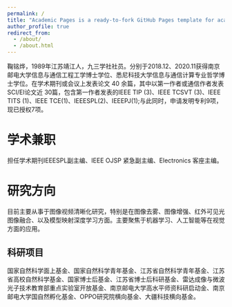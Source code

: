 ```yaml
---
permalink: /
title: "Academic Pages is a ready-to-fork GitHub Pages template for academic personal websites"
author_profile: true
redirect_from: 
  - /about/
  - /about.html
---
```


  鞠铭烨，1989年江苏靖江人，九三学社社员。分别于2018.12、2020.11获得南京邮电大学信息与通信工程工学博士学位、悉尼科技大学信息与通信计算专业哲学博士学位。在学术期刊或会议上发表论文 40 余篇，其中以第一作者或通信作者发表 SCI/EI论文近 30篇，包含第一作者发表的IEEE TIP (3)、IEEE TCSVT (3)、IEEE TITS (1)、IEEE TCE(1)、IEEESPL(2)、IEEEPJ(1);与此同时，申请发明专利9项，现已授权7项。

学术兼职
======
担任学术期刊IEEESPL副主编、IEEE OJSP 紧急副主编、Electronics 客座主编。

研究方向
======
目前主要从事于图像视频清晰化研究，特别是在图像去雾、图像增强、红外可见光图像融合、以及模型映射深度学习方面。主要聚焦于机器学习、人工智能等在视觉方面的应用。

科研项目
------
国家自然科学面上基金、国家自然科学青年基金、江苏省自然科学青年基金、江苏省高校自然科学基金、国家博士后基金、江苏省博士后科研基金、雷达成像与微波光子技术教育部重点实验室开放基金、南京邮电大学高水平师资科研启动金、南京邮电大学国自然孵化基金、OPPO研究院横向基金、大疆科技横向基金。

